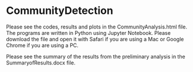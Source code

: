 # CommunityDetection
Please see the codes, results and plots in the CommunityAnalysis.html file. The programs are written in Python using Jupyter Notebook.  Please download the file and open it with Safari if you are using a Mac or Google Chrome if you are using a PC.


Please see the summary of the results from the preliminary analysis in the SummaryofResults.docx file. 
